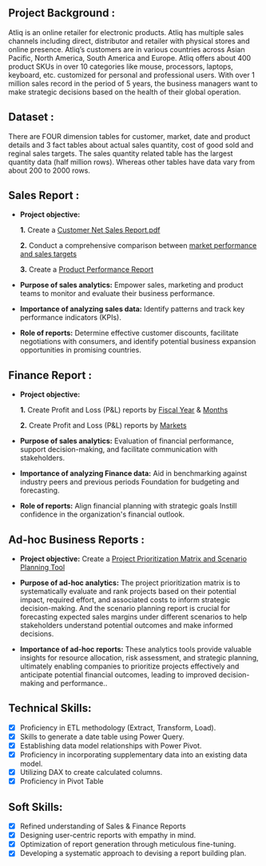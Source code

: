 ## Project Background :
Atliq is an online retailer for electronic products. Atliq has multiple sales channels including direct, distributor and retailer with physical stores and online presence. Atliq’s customers are in various countries across Asian Pacific, North America, South America and Europe. Atliq offers about 400 product SKUs in over 10 categories like mouse, processors, laptops, keyboard, etc. customized for personal and professional users. With over 1 million sales record in the period of 5 years, the business managers want to make strategic decisions based on the health of their global operation.


## Dataset :
There are FOUR dimension tables for customer, market, date and product details and 3 fact tables about actual sales quantity, cost of good sold and reginal sales targets.
The sales quantity related table has the largest quantity data (half million rows). Whereas other tables have data vary from about 200 to 2000 rows.


## Sales Report :


- **Project objective:** 

    **1.** Create a [Customer Net Sales Report.pdf](https://github.com/Sophie-XL/Excel-Business-Reports/blob/e9a2af4ed627a49c238be10f3831a4a31983637f/Customer%20Net%20Sales%20Report.pdf)

    **2.** Conduct a comprehensive comparison between [market performance and sales targets](https://github.com/Sophie-XL/Excel-Business-Reports/blob/e9a2af4ed627a49c238be10f3831a4a31983637f/Market%20Performance%20Report.pdf)
  
    **3.** Create a [Product Performance Report](https://github.com/Sophie-XL/Excel-Business-Reports/blob/700b5fbfd7cd1d924442cec475a2105e03959672/Product%20Performance%20Report.pdf)

- **Purpose of sales analytics:** Empower sales, marketing and product teams to monitor and evaluate their business performance.

- **Importance of analyzing sales data:** Identify patterns and track key performance indicators (KPIs).

- **Role of reports:** Determine effective customer discounts, facilitate negotiations with consumers, and identify potential business expansion opportunities in promising countries.


## Finance Report :

- **Project objective:** 

    **1.** Create Profit and Loss (P&L) reports by [Fiscal Year](https://github.com/Sophie-XL/Excel-Business-Reports/blob/e9a2af4ed627a49c238be10f3831a4a31983637f/P%26L%20Report.pdf) & [Months](https://github.com/Sophie-XL/Excel-Business-Reports/blob/e9a2af4ed627a49c238be10f3831a4a31983637f/P%26L%20Report%20by%20Month.pdf) 

   **2.** Create Profit and Loss (P&L) reports by [Markets](https://github.com/Sophie-XL/Excel-Business-Reports/blob/1c37760bfc245f98c4f477c56f9909cd5d75a857/P%26L%20Report%20by%20market.pdf)

- **Purpose of sales analytics:** Evaluation of financial performance, support decision-making, and facilitate communication with stakeholders.

- **Importance of analyzing Finance data:** Aid in benchmarking against industry peers and previous periods Foundation for budgeting and forecasting.

- **Role of reports:** Align financial planning with strategic goals Instill confidence in the organization's financial outlook.


## Ad-hoc Business Reports :

- **Project objective:**  Create a [Project Prioritization Matrix and Scenario Planning Tool](https://github.com/Sophie-XL/Excel-Business-Reports/blob/700b5fbfd7cd1d924442cec475a2105e03959672/Ad_hoc%20Business%20Analysis.xlsx)

- **Purpose of ad-hoc analytics:** The project prioritization matrix is to systematically evaluate and rank projects based on their potential impact, required effort, and associated costs to inform strategic decision-making. And the scenario planning report is crucial for forecasting expected sales margins under different scenarios to help stakeholders understand potential outcomes and make informed decisions.

- **Importance of ad-hoc reports:** These analytics tools provide valuable insights for resource allocation, risk assessment, and strategic planning, ultimately enabling companies to prioritize projects effectively and anticipate potential financial outcomes, leading to improved decision-making and performance..


## Technical Skills:
- [x]	Proficiency in ETL methodology (Extract, Transform, Load).
- [x]	Skills to generate a date table using Power Query.
- [x]	Establishing data model relationships with Power Pivot.
- [x]	Proficiency in incorporating supplementary data into an existing data model.
- [x]	Utilizing DAX to create calculated columns.
- [x]	Proficiency in Pivot Table

## Soft Skills:
- [x]	Refined understanding of Sales & Finance Reports
- [x]	Designing user-centric reports with empathy in mind.
- [x]	Optimization of report generation through meticulous fine-tuning.
- [x]	Developing a systematic approach to devising a report building plan.
